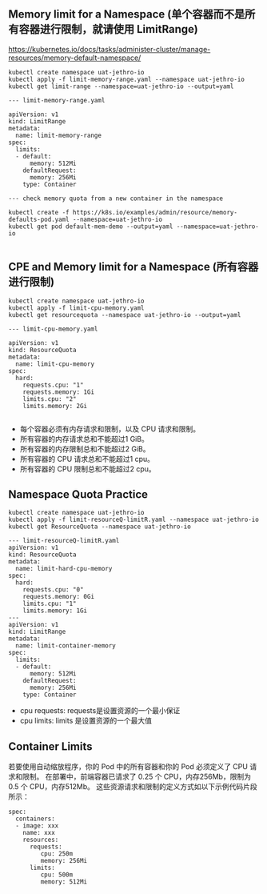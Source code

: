 ## Memory limit for a Namespace (单个容器而不是所有容器进行限制，就请使用 LimitRange)
https://kubernetes.io/docs/tasks/administer-cluster/manage-resources/memory-default-namespace/  
```
kubectl create namespace uat-jethro-io
kubectl apply -f limit-memory-range.yaml --namespace uat-jethro-io
kubectl get limit-range --namespace=uat-jethro-io --output=yaml

--- limit-memory-range.yaml

apiVersion: v1
kind: LimitRange
metadata:
  name: limit-memory-range
spec: 
  limits:
  - default: 
      memory: 512Mi
    defaultRequest:
      memory: 256Mi
    type: Container
    
--- check memory quota from a new container in the namespace 

kubectl create -f https://k8s.io/examples/admin/resource/memory-defaults-pod.yaml --namespace=uat-jethro-io
kubectl get pod default-mem-demo --output=yaml --namespace=uat-jethro-io
    

```

## CPE and Memory limit for a Namespace  (所有容器进行限制)
```
kubectl create namespace uat-jethro-io
kubectl apply -f limit-cpu-memory.yaml
kubectl get resourcequota --namespace uat-jethro-io --output=yaml

--- limit-cpu-memory.yaml

apiVersion: v1
kind: ResourceQuota
metadata:
  name: limit-cpu-memory
spec:
  hard: 
    requests.cpu: "1"
    requests.memory: 1Gi
    limits.cpu: "2"
    limits.memory: 2Gi


```
- 每个容器必须有内存请求和限制，以及 CPU 请求和限制。
- 所有容器的内存请求总和不能超过1 GiB。
- 所有容器的内存限制总和不能超过2 GiB。
- 所有容器的 CPU 请求总和不能超过1 cpu。
- 所有容器的 CPU 限制总和不能超过2 cpu。

## Namespace Quota Practice 
```
kubectl create namespace uat-jethro-io
kubectl apply -f limit-resourceQ-limitR.yaml --namespace uat-jethro-io
kubectl get ResourceQuota --namespace uat-jethro-io

--- limit-resourceQ-limitR.yaml
apiVersion: v1
kind: ResourceQuota
metadata:
  name: limit-hard-cpu-memory
spec:
  hard: 
    requests.cpu: "0"
    requests.memory: 0Gi
    limits.cpu: "1"
    limits.memory: 1Gi
---
apiVersion: v1
kind: LimitRange
metadata:
  name: limit-container-memory
spec: 
  limits:
  - default: 
      memory: 512Mi
    defaultRequest:
      memory: 256Mi
    type: Container
```

- cpu requests: requests是设置资源的一个最小保证
- cpu limits: limits 是设置资源的一个最大值


## Container Limits
若要使用自动缩放程序，你的 Pod 中的所有容器和你的 Pod 必须定义了 CPU 请求和限制。
在部署中，前端容器已请求了 0.25 个 CPU，内存256Mb，限制为 0.5 个 CPU，内存512Mb。 这些资源请求和限制的定义方式如以下示例代码片段所示：  
```
spec: 
  containers:
  - image: xxx
    name: xxx
    resources:
      requests:
         cpu: 250m
         memory: 256Mi
      limits:
         cpu: 500m
         memory: 512Mi
```     
